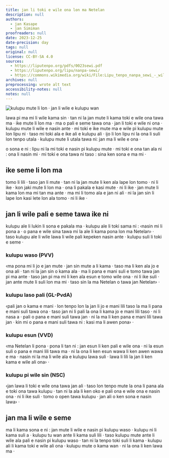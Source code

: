 ```yaml
---
title: jan li toki e wile ona lon ma Netelan
description: null
authors:
  - jan Kasape
  - jan Simiman
proofreaders: null
date: 2023-12-25
date-precision: day
tags: null
original: null
license: CC-BY-SA 4.0
sources:
  - https://liputenpo.org/pdfs/0023sewi.pdf
  - https://liputenpo.org/lipu/nanpa-sewi/
  - https://commons.wikimedia.org/wiki/File:Lipu_tenpo_nanpa_sewi_-_wile_pi_ma_Netelan.svg
archives: null
preprocessing: wrote alt text
accessibility-notes: null
notes: null
---
```


![kulupu mute li lon · jan li wile e kulupu wan](https://upload.wikimedia.org/wikipedia/commons/1/16/Lipu_tenpo_nanpa_sewi_-_wile_pi_ma_Netelan.svg)

lawa pi ma mi li wile kama sin · tan ni la jan mute li kama toki e wile ona tawa ma · ike mute li lon ma · ma o pali e seme tawa ona · jan li toki e wile ni ona · kulupu mute li wile e nasin ante · mi toki e ike mute ma e wile pi kulupu mute lon lipu ni · taso mi toki ala e ike ali e kulupu ali · ijo li lon lipu ni la ona li suli lon tenpo utala · kulupu mute li utala tawa ni: jan ma li wile e ona ·

o sona e ni : lipu ni la mi toki e nasin pi kulupu mute · mi toki e ona tan ala ni : ona li nasin mi · mi toki e ona tawa ni taso : sina ken sona e ma mi ·

## ike seme li lon ma

tomo li lili · taso jan li mute · tan ni la jan mute li ken ala lape lon tomo · ni li ike · kon jaki mute li lon ma · ona li pakala e kasi mute · ni li ike · jan mute li kama lon ma mi tan ma ante · ma mi li tomo ala e jan ni ali · ni la jan sin li lape lon kasi lete lon ala tomo · ni li ike ·

## jan li wile pali e seme tawa ike ni

kulupu ale li lukin li sona e pakala ma · kulupu ale li toki sama ni : ‹nasin mi li pona a · o pana e wile sina tawa mi la ale li kama pona lon ma Netelan› · taso kulupu ale li wile lawa li wile pali kepeken nasin ante · kulupu suli li toki e seme ·

### kulupu waso (PVV)

‹ma pona mi li jo e jan mute · jan sin mute a li kama · taso ma li ken ala jo e ona ali · tan ni la jan sin o kama ala · ma li pana e mani suli e tomo tawa jan pi ma ante · taso jan pi ma mi li ken ala esun e tomo wile ona · ni li ike suli · jan ante mute li suli lon ma mi · taso sin la ma Netelan o tawa jan Netelan› ·

### kulupu laso pali (GL-PvdA)

‹pali jan o kama e mani · lon tenpo lon la jan li jo e mani lili taso la ma li pana e mani suli tawa ona · taso jan ni li pali la ona li kama jo e mani lili taso · ni li nasa a · pali o pana e mani suli tawa jan · ni la ma li ken pana e mani lili tawa jan · kin mi o pana e mani suli tawa ni : kasi ma li awen pona› ·

### kulupu esun (VVD)

‹ma Netelan li pona · pona li tan ni : jan esun li ken pali e wile ona · ni la esun suli o pana e mani lili tawa ma · ni la ona li ken esun wawa li ken awen wawa e ma · nasin ni la ma li wile ala e kulupu lawa suli · lawa li lili la jan li ken kama e wile ali ona› ·

### kulupu pi wile sin (NSC)

‹jan lawa li toki e wile ona tawa jan ali · taso lon tenpo mute la ona li pana ala e toki ona tawa kulupu · tan ni la ala li ken oko e pali ona e wile ona e nasin ona · ni li ike suli · tomo o open tawa kulupu · jan ali o ken sona e nasin lawa› ·

## jan ma li wile e seme

ma li kama sona e ni : jan mute li wile e nasin pi kulupu waso · kulupu ni li kama suli a · kulupu tu wan ante li kama suli lili · taso kulupu mute ante li wile ala pali e nasin pi kulupu waso · tan ni la tenpo toki suli li kama · kulupu ali li kama toki e wile ali ona · kulupu mute o kama wan · ni la ona li ken lawa ma ·
